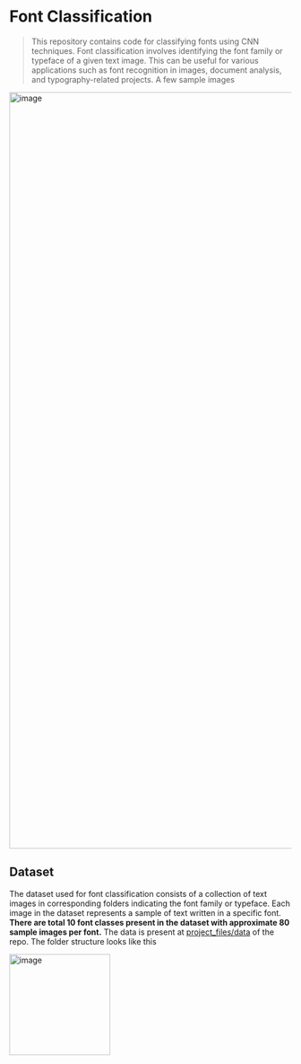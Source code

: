 # Font Classification

> This repository contains code for classifying fonts using CNN techniques. Font classification involves identifying the font family or typeface of a given text image. This can be useful for various applications such as font recognition in images, document analysis, and typography-related projects. A few sample images

<img width="1348" alt="image" src="https://github.com/mishra-kunal1/font_classification/assets/99056351/a06dc514-988d-4c86-803b-da8ab9739c00">

## Dataset
The dataset used for font classification consists of a collection of text images in corresponding folders indicating the font family or typeface. Each image in the dataset represents a sample of text written in a specific font.<br>
**There are total 10 font classes present in the dataset with approximate 80 sample images per font.**
The data is present at [project_files/data](https://github.com/mishra-kunal1/font_classification/tree/main/project_files/data) of the repo.
The folder structure looks like this

<div align="left">
  <img width="180" alt="image" src="https://github.com/mishra-kunal1/font_classification/assets/99056351/cd7f7555-1726-4a78-aa7d-6b0837a77421">
</div>

